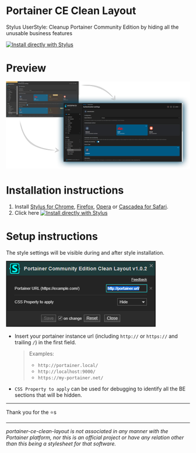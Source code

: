 # Portainer CE Clean Layout
Stylus UserStyle: Cleanup Portainer Community Edition by hiding all the unusable business features

[![Install directly with Stylus](https://img.shields.io/badge/Install%20directly%20with-Stylus-00adad.svg)](https://raw.githubusercontent.com/adripo/portainer-ce-clean-layout/main/portainer-ce-clean.user.css)


# Preview

![portainer-clean](images/portainer-clean.png)

# Installation instructions
1. Install [Stylus for Chrome](https://chrome.google.com/webstore/detail/stylus/clngdbkpkpeebahjckkjfobafhncgmne), [Firefox](https://addons.mozilla.org/firefox/addon/styl-us/), [Opera](https://github.com/openstyles/stylus/wiki/Opera,-Outdated-Stylus) or [Cascadea for Safari](https://cascadea.app/).
2. Click here [![Install directly with Stylus](https://img.shields.io/badge/Install%20directly%20with-Stylus-00adad.svg)](https://raw.githubusercontent.com/adripo/portainer-ce-clean-layout/main/portainer-ce-clean.user.css)

# Setup instructions
The style settings will be visible during and after style installation.

![portainer-clean](images/settings.png)

- Insert your portainer instance url (including `http://` or `https://` and trailing `/`) in the first field.
  > Examples:
  >  - `http://portainer.local/`
  >  - `http://localhost:9000/`
  >  - `https://my-portainer.net/`

- `CSS Property to apply` can be used for debugging to identify all the BE sections that will be hidden.

---

Thank you for the ⭐s

---

*portainer-ce-clean-layout is not associated in any manner with the Portainer platform, nor this is an official project or have any relation other than this being a stylesheet for that software.*
